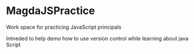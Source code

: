 # MagdaJSPractice
Work space for practicing JavaScript principals 

Intneded to help demo how to use version control while learning about java Script
